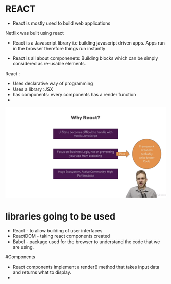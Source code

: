 # REACT

- React is mostly used to build web applications 

Netflix was built using react

- React is a Javascript library i.e building javascript driven apps. Apps run in the browser therefore things run instantly

- React is all about componenets: Building blocks which can be simply considered as re-usable elements. 

React :
- Uses declarative way of programming
- Uses a library :JSX
- has components: every components has a render function
- 

![](relative/path/to/whyreact.png?raw=true "Title")

# libraries going to be used
- React - to allow building of user interfaces
- ReactDOM - taking react components created 
- Babel - package used for the browser to understand the code that we are using. 

#Components
- React components implement a render() method that takes input data and returns what to display.
- 
